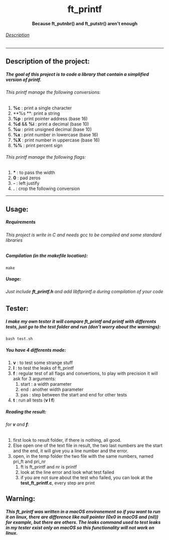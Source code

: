 <h1 align="center"> ft_printf </h1>
<h4 align="center"> Because ft_putnbr() and ft_putstr() aren't enough </h4>

###### [Description](#usage)

---

<h2> Description of the project: </h2>

##### The goal of this project is to code a library that contain a simplified version of printf.
###### This printf manage the following conversions:
1. **%c** : print a single character
2. **%s **: print a string
3. **%p** : print pointer address (base 16)
4. **%d** && **%i** : print a decimal (base 10)
5. **%u** : print unsigned decimal (base 10)
6. **%x** : print number in lowercase (base 16)
7. **%X** : print number in uppercase (base 16)
8. **%%** : print percent sign

###### This printf manage the following flags:
1. **\*** : to pass the width
2. **0** : pad zeros
3. **\-** : left justify
4. **.** :  crop the following conversion

---

## Usage:
##### Requirements
###### This project is write in C and needs gcc  to be compiled and some standard libraries

##### Compilation (in the makefile location):
```shell
make
```
##### Usage:
###### Just include **ft_printf.h** and add libftprintf.a during compilation of your code

<h2> Tester: </h2>

##### I make my own tester it will compare ft_printf and printf with differents tests, just go to the test folder and run (don't worry about the warnings):
```shell
bash test.sh
```
##### You have 4 differents mode:
1. **v** : to test some strange stuff
2. **l** : to test the leaks of ft_printf
3. **f** : regular test of all flags and convertions, to play with precision it will ask for 3 arguments:
	1. start : a width parameter
	2. end : another width parameter
	3. pas : step between the start and end for other tests
4. **t** : run all tests (**v l f**)

##### Reading the result:
###### for **v** and **f**:
1. first look to result folder, if there is nothing, all good. 
2. Else open one of the text file in result, the two last numbers are the start and the end, it will give you a line number and the error.
3. open, in the temp folder the two file with the same numbers, named pri_ft and pri_nr
	1. ft is ft_printf and nr is printf
	2. look at the line error and look what test failed
	3. if you are not sure about the test who failed, you can look at the **test_ft_printf.c**, every step are print

<h2> Warning: </h2>

##### This ft_printf was written in a macOS environement so if you want to run it on linux, there are difference like null pointer (0x0 in macOS and (nil)) for example, but there are others. The leaks command used to test leaks in my tester exist only on macOS so this functionality will not work on linux.